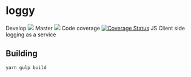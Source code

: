 # loggy 
Develop [![](https://travis-ci.org/sameer-b/loggy.svg?branch=develop)](https://travis-ci.org/sameer-b/loggy)
Master [![](https://travis-ci.org/sameer-b/loggy.svg?branch=master)](https://travis-ci.org/sameer-b/loggy)
Code coverage [![Coverage Status](https://coveralls.io/repos/github/sameer-b/loggy/badge.svg?branch=develop)](https://coveralls.io/github/sameer-b/loggy?branch=develop)
JS Client side logging as a service

## Building 
`yarn gulp build`

